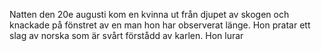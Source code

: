 Natten den 20e augusti kom en kvinna ut från djupet av skogen och knackade på fönstret av en man hon har observerat länge. Hon pratar ett slag av norska som är svårt förstådd av karlen. Hon lurar 